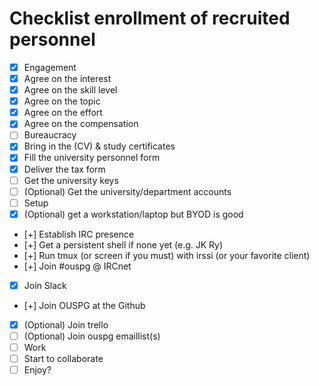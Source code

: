 # Checklist enrollment of recruited personnel

 * [x] Engagement
  * [x] Agree on the interest
  * [x] Agree on the skill level
  * [x] Agree on the topic
  * [x] Agree on the effort
  * [x] Agree on the compensation
 * [ ] Bureaucracy
  * [x] Bring in the (CV) & study certificates
  * [x] Fill the university personnel form
  * [x] Deliver the tax form
  * [ ] Get the university keys
  * [ ] (Optional) Get the university/department accounts
 * [ ] Setup
  * [x] (Optional) get a workstation/laptop but BYOD is good
  * [+] Establish IRC presence
   * [+] Get a persistent shell if none yet (e.g. JK Ry)
   * [+] Run tmux (or screen if you must) with irssi (or your favorite client)
   * [+] Join #ouspg @ IRCnet
  * [x] Join Slack
  * [+] Join OUSPG at the Github
  * [x] (Optional) Join trello
  * [ ] (Optional) Join ouspg emaillist(s)
 * [ ] Work
  * [ ] Start to collaborate
  * [ ] Enjoy?
